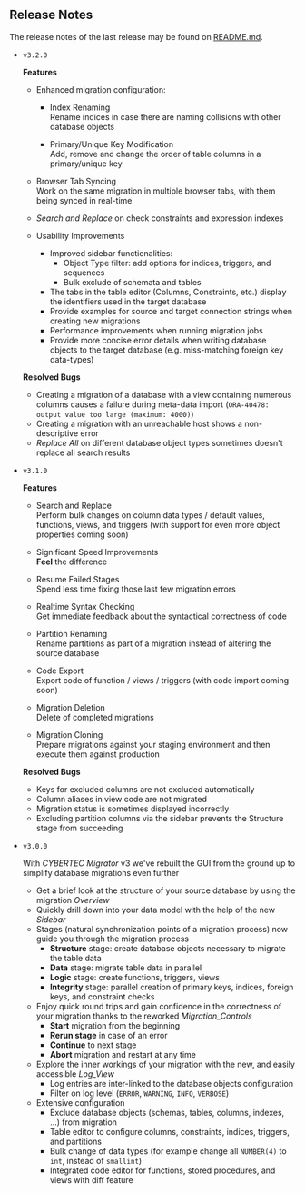 ## Release Notes

The release notes of the last release may be found on [README.md](README.md#whats-new).

- `v3.2.0`

  **Features**

  - Enhanced migration configuration:
    - Index Renaming  
      Rename indices in case there are naming collisions with other database objects

    - Primary/Unique Key Modification  
      Add, remove and change the order of table columns in a primary/unique key

  - Browser Tab Syncing  
    Work on the same migration in multiple browser tabs, with them being synced in real-time

  - *Search and Replace* on check constraints and expression indexes

  - Usability Improvements
    - Improved sidebar functionalities:
        - Object Type filter: add options for indices, triggers, and sequences
        - Bulk exclude of schemata and tables
    - The tabs in the table editor (Columns, Constraints, etc.) display the identifiers used in the target database
    - Provide examples for source and target connection strings when creating new migrations
    - Performance improvements when running migration jobs
    - Provide more concise error details when writing database objects to the target database (e.g. miss-matching foreign key data-types)

  **Resolved Bugs**

  - Creating a migration of a database with a view containing numerous columns causes a failure during meta-data import (`ORA-40478: output value too large (maximum: 4000)`)
  - Creating a migration with an unreachable host shows a non-descriptive error
  - *Replace All* on different database object types sometimes doesn't replace all search results

- `v3.1.0`

  **Features**

    - Search and Replace  
      Perform bulk changes on column data types / default values, functions, views, and triggers (with support for even more object properties coming soon)

    - Significant Speed Improvements  
      **Feel** the difference

    - Resume Failed Stages  
      Spend less time fixing those last few migration errors

    - Realtime Syntax Checking  
      Get immediate feedback about the syntactical correctness of code

    - Partition Renaming  
      Rename partitions as part of a migration instead of altering the source database

    - Code Export  
      Export code of function / views / triggers (with code import coming soon)

    - Migration Deletion  
      Delete of completed migrations

    - Migration Cloning  
      Prepare migrations against your staging environment and then execute them against production

  **Resolved Bugs**

    - Keys for excluded columns are not excluded automatically
    - Column aliases in view code are not migrated
    - Migration status is sometimes displayed incorrectly
    - Excluding partition columns via the sidebar prevents the Structure stage from succeeding

- `v3.0.0`

  With _CYBERTEC Migrator_ v3 we've rebuilt the GUI from the ground up to simplify database migrations even further

    - Get a brief look at the structure of your source database by using the migration _Overview_
    - Quickly drill down into your data model with the help of the new _Sidebar_
    - Stages (natural synchronization points of a migration process) now guide you through the migration process
        - **Structure** stage: create database objects necessary to migrate the table data
        - **Data** stage: migrate table data in parallel
        - **Logic** stage: create functions, triggers, views
        - **Integrity** stage: parallel creation of primary keys, indices, foreign keys, and constraint checks
    - Enjoy quick round trips and gain confidence in the correctness of your migration thanks to the reworked _Migration_Controls_
        - **Start** migration from the beginning
        - **Rerun stage** in case of an error
        - **Continue** to next stage
        - **Abort** migration and restart at any time
    - Explore the inner workings of your migration with the new, and easily accessible _Log_View_
        - Log entries are inter-linked to the database objects configuration
        - Filter on log level (`ERROR`, `WARNING`, `INFO`, `VERBOSE`)
    - Extensive configuration
        - Exclude database objects (schemas, tables, columns, indexes, ...) from migration
        - Table editor to configure columns, constraints, indices, triggers, and partitions
        - Bulk change of data types (for example change all `NUMBER(4)` to `int`, instead of `smallint`)
        - Integrated code editor for functions, stored procedures, and views with diff feature
